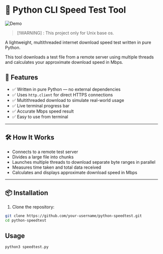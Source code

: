 # 🧪 Python CLI Speed Test Tool

![Demo](https://github.com/user-attachments/assets/b948f919-758b-49ac-ae4d-34ab342702dc)

> [!WARNING] :
> This project only for Unix base os.

A lightweight, multithreaded internet download speed test written in pure Python.

This tool downloads a test file from a remote server using multiple threads and calculates your approximate download speed in Mbps.




## 🚀 Features

- ✅ Written in pure Python — no external dependencies
- ✅ Uses `http.client` for direct HTTPS connections
- ✅ Multithreaded download to simulate real-world usage
- ✅ Live terminal progress bar
- ✅ Accurate Mbps speed result
- ✅ Easy to use from terminal

---

## 🛠️ How It Works

- Connects to a remote test server
- Divides a large file into chunks
- Launches multiple threads to download separate byte ranges in parallel
- Measures time taken and total data received
- Calculates and displays approximate download speed in Mbps

---

## 📦 Installation

1. Clone the repository:

```bash
git clone https://github.com/your-username/python-speedtest.git
cd python-speedtest
```

## Usage

```bash
python3 speedtest.py
```
